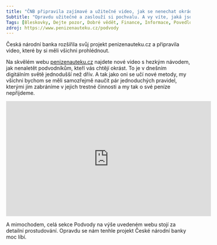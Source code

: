 ```yaml
---
title: "ČNB připravila zajímavé a užitečné video, jak se nenechat okrádat"
Subtitle: "Opravdu užitečné a zaslouží si pochvalu. A vy víte, jaká jsou základní pravidla proti okrádání v dnešní době internetových a telefonických podvodů?"
Tags: [Bleskovky, Dejte pozor, Dobré vědět, Finance, Informace, Povedlo se]
zdroj: https://www.penizenauteku.cz/podvody
---
```


Česká národní banka rozšířila svůj projekt penizenauteku.cz a připravila video, které by si měli všichni prohlédnout. 

Na skvělém webu [penizenauteku.cz](https://www.penizenauteku.cz/podvody/) najdete nové video s hezkým návodem, jak nenaletět podvodníkům, kteří vás chtějí okrást. To je v dnešním digitálním světě jednodušší než dřív. A tak jako oni se učí nové metody, my všichni bychom se měli samozřejmě naučit pár jednoduchých pravidel, kterými jim zabráníme v jejich trestné činnosti a my tak o své peníze nepřijdeme.


<iframe width="560" height="315" src="https://www.youtube.com/embed/pkz_7GX5XHE" title="YouTube video player" frameborder="0" allow="accelerometer; autoplay; clipboard-write; encrypted-media; gyroscope; picture-in-picture; web-share" allowfullscreen></iframe>

A mimochodem, celá sekce Podvody na výše uvedeném webu stojí za detailní prostudování. Opravdu se nám tenhle projekt České národní banky moc líbí.